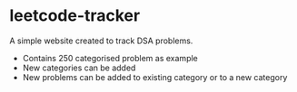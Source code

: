 # leetcode-tracker
A simple website created to track DSA problems.

- Contains 250 categorised problem as example
- New categories can be added
- New problems can be added to existing category or to a new category
